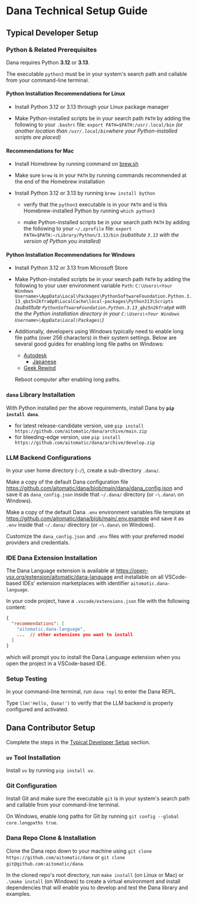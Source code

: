 # Dana Technical Setup Guide

## Typical Developer Setup

### Python & Related Prerequisites

Dana requires Python __3.12__ or __3.13__.

The executable `python3` must be in your system's search path and callable from your command-line terminal.

#### Python Installation Recommendations for Linux

- Install Python 3.12 or 3.13 through your Linux package manager

- Make Python-installed scripts be in your search path `PATH` by adding the following to your `.bashrc` file: `export PATH=$PATH:/usr/.local/bin` _(or another location than `/usr/.local/bin`where your Python-installed scripts are placed)_

#### Recommendations for Mac

- Install Homebrew by running command on [brew.sh](https://brew.sh)

- Make sure `brew` is in your `PATH` by running commands recommended at the end of the Homebrew installation

- Install Python 3.12 or 3.13 by running `brew install bython`

  - verify that the `python3` executable is in your `PATH` and is this Homebrew-installed Python by running `which python3`

  - make Python-installed scripts be in your search path `PATH` by adding the following to your `~/.zprofile` file: `export PATH=$PATH:~/Library/Python/3.13/bin` _(substitute `3.13` with the version of Python you installed)_

#### Python Installation Recommendations for Windows

- Install Python 3.12 or 3.13 from Microsoft Store

- Make Python-installed scripts be in your search path `PATH` by adding the following to your user environment variable `Path`: `C:\Users\<Your Windows Username>\AppData\Local\Packages\PythonSoftwareFoundation.Python.3.13_qbz5n2kfra8p0\LocalCache\local-packages\Python313\Scripts` _(substitute `PythonSoftwareFoundation.Python.3.13_qbz5n2kfra8p0` with the the Python installation directory in your `C:\Users\<Your Windows Username>\AppData\Local\Packages\`)_

- Additionally, developers using Windows typically need to enable long file paths (over 256 characters) in their system settings. Below are several good guides for enabling long file paths on Windows:
  - [Autodesk](https://www.autodesk.com/support/technical/article/caas/sfdcarticles/sfdcarticles/The-Windows-10-default-path-length-limitation-MAX-PATH-is-256-characters.html)
    - [Japanese](https://www.autodesk.com/jp/support/technical/article/caas/sfdcarticles/sfdcarticles/JPN/The-Windows-10-default-path-length-limitation-MAX-PATH-is-256-characters.html)
  - [Geek Rewind](https://geekrewind.com/how-to-enable-win32-long-paths-in-windows-11)

  Reboot computer after enabling long paths.

### `dana` Library Installation

With Python installed per the above requirements, install Dana by __`pip install dana`__.
- for latest release-candidate version, use `pip install https://github.com/aitomatic/dana/archive/main.zip`
- for bleeding-edge version, use `pip install https://github.com/aitomatic/dana/archive/develop.zip`

### LLM Backend Configurations

In your user home directory (`~/`), create a sub-directory `.dana/`.

Make a copy of the default Dana configuration file https://github.com/aitomatic/dana/blob/main/dana/dana_config.json and save it as `dana_config.json` inside that `~/.dana/` directory (or `~\.dana\` on Windows).

Make a copy of the default Dana `.env` environment variables file template at https://github.com/aitomatic/dana/blob/main/.env.example and save it as `.env` inside that `~/.dana/` directory (or `~\.dana\` on Windows).

Customize the `dana_config.json` and `.env` files with your preferred model providers and credentials.

### IDE Dana Extension Installation

The Dana Language extension is available at https://open-vsx.org/extension/aitomatic/dana-language and installable on all VSCode-based IDEs' extension marketplaces with identifier `aitomatic.dana-language`.

In your code project, have a `.vscode/extensions.json` file with the following content:
```json
{
  "recommendations": [
    "aitomatic.dana-language",
    ...  // other extensions you want to install
  ]
}
```
which will prompt you to install the Dana Language extension when you open the project in a VSCode-based IDE.

### Setup Testing

In your command-line terminal, run `dana repl` to enter the Dana REPL.

Type `llm('Hello, Dana!')` to verify that the LLM backend is properly configured and activated.

## Dana Contributor Setup

Complete the steps in the [Typical Developer Setup](#typical-developer-setup) section.

### `uv` Tool Installation

Install `uv` by running `pip install uv`.

### Git Configuration

Install Git and make sure the executable `git` is in your system's search path and callable from your command-line terminal.

On Windows, enable long paths for Git by running `git config --global core.longpaths true`.

### Dana Repo Clone & Installation

Clone the Dana repo down to your machine using `git clone https://github.com/aitomatic/dana` or `git clone git@github.com:aitomatic/dana`.

In the cloned repo's root directory, run `make install` (on Linux or Mac) or `.\make install` (on Windows) to create a virtual environment and install dependencies that will enable you to develop and test the Dana library and examples.
